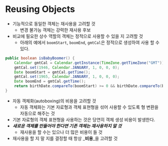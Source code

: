 # Reusing Objects
- 기능적으로 동일한 객체는 재사용을 고려할 것
	- 변경 불가능 객체는 강력한 재사용 후보
- 비교에 필요한 상수 역할의 객체는 정적으로 사용할 수 있을 지 고려할 것
	- 아래의 예에서 `boomStart`,  `boomEnd`,  `gmtCal`은 정적으로 생성하여 사용 할 수 있다.
```java
public boolean isBabyBoomer() {
	Calendar gmtCal = Calendar.getInstance(TimeZone.getTimeZone("GMT"));
	gmtCal.set(1946, Calendar.JANUARY, 1, 0, 0, 0);
	Date boomStart = gmtCal.getTime();
	gmtCal.set(1965, Calendar.JANUARY, 1, 0, 0, 0);
	Date boomEnd = gmtCal.getTime();
	return birthDate.compareTo(boomStart) >= 0 && birthDate.compareTo(boomEnd) < 0;
}
```
- 자동 객체화(autoboxing)의 비용을 고려할 것
	- 자동 객체화는 기본 자료형과 객체 표현형을 섞어 사용할 수 있도록 형 변환을 자동으로 해주는 것
- 기본 자료형의 객체 표현형을 사용하는 것은 당연히 객체 생성 비용이 발생한다.
- _**새로운 객체를 만들어야 한다면 기존 객체는 재사용하지 말 것**_
	- 재사용을 할 수는 있으나 더 많은 비용이 들 것
- 재사용을 할 지 말 지를 결정할 때 항상 _**비용**_을 고려할 것
